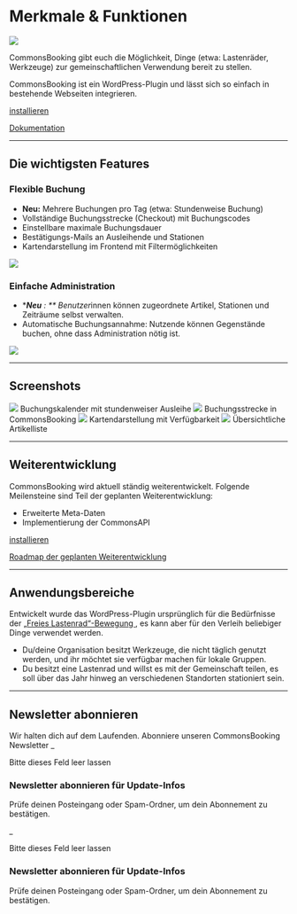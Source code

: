 #  Merkmale & Funktionen

![](/img/1c5bf06e4c530b0d3aa7147cfc378b78.png)

CommonsBooking gibt euch die Möglichkeit, Dinge (etwa: Lastenräder, Werkzeuge)
zur gemeinschaftlichen Verwendung bereit zu stellen.

CommonsBooking ist ein WordPress-Plugin und lässt sich so einfach in
bestehende Webseiten integrieren.

[ installieren ](/docs/installation/installieren/)

[ Dokumentation ](/dokumentation/)

* * *

##  Die wichtigsten Features

###  Flexible Buchung

  * **Neu:** Mehrere Buchungen pro Tag (etwa: Stundenweise Buchung)
  * Vollständige Buchungsstrecke (Checkout) mit Buchungscodes
  * Einstellbare maximale Buchungsdauer
  * Bestätigungs-Mails an Ausleihende und Stationen
  * Kartendarstellung im Frontend mit Filtermöglichkeiten

![](/img/93886182dae0e9faef4c323dfb982751.png)

###  Einfache Administration

  * ****Neu** : ** Benutzer*innen können zugeordnete Artikel, Stationen und Zeiträume selbst verwalten.
  * Automatische Buchungsannahme: Nutzende können Gegenstände buchen, ohne dass Administration nötig ist.

![](/img/6bc7feedcaeccf83a1021dc69e9b1636.png)

* * *

##  Screenshots

![](/img/160e9a301abbce7eecf9edca3f4029d0.png) Buchungskalender mit stundenweiser
Ausleihe  ![](/img/bad82d32d45161172b3f942689b74056.png) Buchungsstrecke in
CommonsBooking  ![](/img/a81db78ccbda38f053d028f1d951be57.png) Kartendarstellung
mit Verfügbarkeit  ![](/img/54b7a4fd3010bf92af89b13c4649ba3d.png) Übersichtliche
Artikelliste

* * *

##  Weiterentwicklung

CommonsBooking wird aktuell ständig weiterentwickelt. Folgende Meilensteine
sind Teil der geplanten Weiterentwicklung:

  * Erweiterte Meta-Daten
  * Implementierung der CommonsAPI

[ installieren ](/docs/installation/installieren/)

[ Roadmap der geplanten Weiterentwicklung ](/docs/roadmap/)

* * *

##  Anwendungsbereiche

Entwickelt wurde das WordPress-Plugin ursprünglich für die Bedürfnisse der [
„Freies Lastenrad“-Bewegung ](http://www.dein-lastenrad.de/) , es kann aber
für den Verleih beliebiger Dinge verwendet werden.

  * Du/deine Organisation besitzt Werkzeuge, die nicht täglich genutzt werden, und ihr möchtet sie verfügbar machen für lokale Gruppen.
  * Du besitzt eine Lastenrad und willst es mit der Gemeinschaft teilen, es soll über das Jahr hinweg an verschiedenen Standorten stationiert sein.

* * *

##  Newsletter abonnieren

Wir halten dich auf dem Laufenden. Abonniere unseren CommonsBooking Newsletter
_

Bitte dieses Feld leer lassen

###  Newsletter abonnieren für Update-Infos

Prüfe deinen Posteingang oder Spam-Ordner, um dein Abonnement zu bestätigen.

_

Bitte dieses Feld leer lassen

###  Newsletter abonnieren für Update-Infos

Prüfe deinen Posteingang oder Spam-Ordner, um dein Abonnement zu bestätigen.

